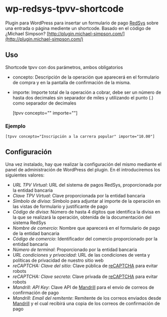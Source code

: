 # wp-redsys-tpvv-shortcode

Plugin para WordPress para insertar un formulario de pago [RedSys](http://www.redsys.es) sobre una entrada o página mediente un shortcode.
Basado en el código de ¿Michael Simpson? [http://plugin.michael-simpson.com/](http://plugin.michael-simpson.com/)

## Uso

Shortcode tpvv con dos parámetros, ambos obligatorios

- concepto: Descripción de la operación que aparecerá en el formulario de compra y en la pantalla de confirmación de la misma.
- importe: Importe total de la operación a cobrar, debe ser un número de hasta dos decimales sin separador de miles y utilizando el punto (.) como separador de decimales

	[tpvv concepto="" importe=""]

### Ejemplo

	[tpvv concepto="Inscripción a la carrera popular" importe="10.00"]

## Configuración

Una vez instalado, hay que realizar la configuración del mismo mediante el panel de administración de WordPress del plugin. En él introduciremos los siguientes valores:

- *URL TPV Virtual*: URL del sistema de pagos RedSys, proporcionada por la entidad bancaria
- *Clave TPV Virtual*: Clave proporcionada por la entidad bancaria
- *Símbolo de divisa*: Símbolo para adjuntar al importe de la operación en las vistas de formulario y justificante de pago
- *Código de divisa*: Número de hasta 4 dígitos que identifica la divisa en la que se realizará la operación, obtenida de la documentación del sistema RedSys
- *Nombre de comercio*: Nombre que aparecerá en el formulario de pago de la entidad bancaria
- *Código de comercio*: Identificador del comercio proporcionado por la entidad bancaria
- *Número de terminal*: Proporcionado por la entidad bancaria
- *URL condiciones y privacidad*: URL de las condiciones de venta y políticas de privacidad de nuestro sitio web
- *reCAPTCHA: Clave del sitio*: Clave pública de [reCAPTCHA](https://www.google.com/recaptcha) para evitar robots
- *reCAPTCHA: Clave secreta*: Clave privada de [reCAPTCHA](https://www.google.com/recaptcha) para evitar robots
- *Mandrill: API Key*: Clave API de [Mandrill](https://mandrillapp.com/) para el envío de correos de confirmación de pago
- *Mandrill: Email del remitente*: Remitente de los correos enviados desde [Mandrill](https://mandrillapp.com/) y el cual recibirá una copia de los correos de confirmación de pago